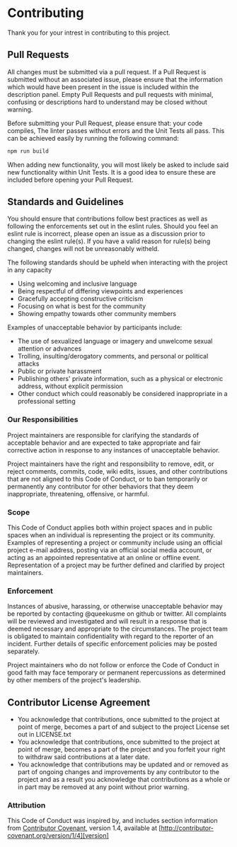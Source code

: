# Contributing

Thank you for your intrest in contributing to this project.

## Pull Requests

All changes must be submitted via a pull request. If a Pull Request is submitted without an associated issue, please ensure that the information which would have been present in the issue is included within the description panel. Empty Pull Requests and pull requests with minimal, confusing or descriptions hard to understand may be closed without warning.

Before submitting your Pull Request, please ensure that: your code compiles, The linter passes without errors and the Unit Tests all pass. This can be achieved easily by running the following command:

```bash
npm run build
```

When adding new functionality, you will most likely be asked to include said new functionality within Unit Tests. It is a good idea to ensure these are included before opening your Pull Request.

## Standards and Guidelines
You should ensure that contributions follow best practices as well as following the enforcements set out in the eslint rules. Should you feel an eslint rule is incorrect, please open an issue as a discussion prior to changing the eslint rule(s). If you have a valid reason for rule(s) being changed, changes will not be unreasonably witheld.

The following standards should be upheld when interacting with the project in any capacity
* Using welcoming and inclusive language
* Being respectful of differing viewpoints and experiences
* Gracefully accepting constructive criticism
* Focusing on what is best for the community
* Showing empathy towards other community members

Examples of unacceptable behavior by participants include:
* The use of sexualized language or imagery and unwelcome sexual attention or advances
* Trolling, insulting/derogatory comments, and personal or political attacks
* Public or private harassment
* Publishing others' private information, such as a physical or electronic address, without explicit permission
* Other conduct which could reasonably be considered inappropriate in a professional setting

### Our Responsibilities

Project maintainers are responsible for clarifying the standards of acceptable
behavior and are expected to take appropriate and fair corrective action in
response to any instances of unacceptable behavior.

Project maintainers have the right and responsibility to remove, edit, or
reject comments, commits, code, wiki edits, issues, and other contributions
that are not aligned to this Code of Conduct, or to ban temporarily or
permanently any contributor for other behaviors that they deem inappropriate,
threatening, offensive, or harmful.

### Scope

This Code of Conduct applies both within project spaces and in public spaces
when an individual is representing the project or its community. Examples of
representing a project or community include using an official project e-mail
address, posting via an official social media account, or acting as an appointed
representative at an online or offline event. Representation of a project may be
further defined and clarified by project maintainers.

### Enforcement

Instances of abusive, harassing, or otherwise unacceptable behavior may be
reported by contacting @queekusme on github or twitter. All
complaints will be reviewed and investigated and will result in a response that
is deemed necessary and appropriate to the circumstances. The project team is
obligated to maintain confidentiality with regard to the reporter of an incident.
Further details of specific enforcement policies may be posted separately.

Project maintainers who do not follow or enforce the Code of Conduct in good
faith may face temporary or permanent repercussions as determined by other
members of the project's leadership.

## Contributor License Agreement
* You acknowledge that contributions, once submitted to the project at point of merge, becomes a part of and subject to the project License set out in LICENSE.txt
* You acknowledge that contributions, once submitted to the project at point of merge, becomes a part of the project and you forfeit your right to withdraw said contributions at a later date.
* You acknowledge that contributions may be updated and or removed as part of ongoing changes and improvements by any contributor to the project and as a result you acknowledge that contributions as a whole or in part may be removed at any point without prior warning.

### Attribution

This Code of Conduct was inspired by, and includes section information from [Contributor Covenant][homepage], version 1.4,
available at [http://contributor-covenant.org/version/1/4][version]

[homepage]: http://contributor-covenant.org
[version]: http://contributor-covenant.org/version/1/4/